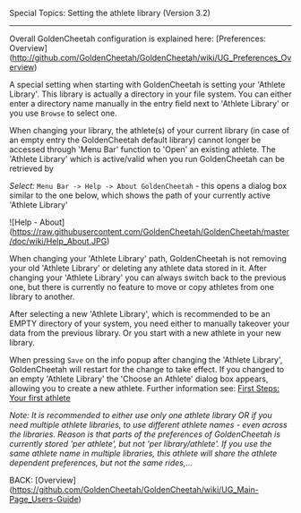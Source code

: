 Special Topics: Setting the athlete library (Version 3.2)
***

Overall GoldenCheetah configuration is explained here: [Preferences: Overview] (http://github.com/GoldenCheetah/GoldenCheetah/wiki/UG_Preferences_Overview)

A special setting when starting with GoldenCheetah is setting your 'Athlete Library'. This library is actually a directory in your file system. You can either enter a directory name manually in the entry field next to 'Athlete Library' or you use `Browse` to select one.

When changing your library, the athlete(s) of your current library (in case of an empty entry the GoldenCheetah default library) cannot longer be accessed through 'Menu Bar' function to 'Open' an existing athlete. The 'Athlete Library' which is active/valid when you run GoldenCheetah can be retrieved by 

_Select:_ `Menu Bar -> Help -> About GoldenCheetah` - this opens a dialog box similar to the one below, which shows the path of your currently active 'Athlete Library'

![Help - About] (https://raw.githubusercontent.com/GoldenCheetah/GoldenCheetah/master/doc/wiki/Help_About.JPG)

When changing your 'Athlete Library' path, GoldenCheetah is not removing your old 'Athlete Library' or deleting any athlete data stored in it. After changing your 'Athlete Library' you can always switch back to the previous one, but there is currently no feature to move or copy athletes from one library to another.

After selecting a new 'Athlete Library', which is recommended to be an EMPTY directory of your system, you need either to manually takeover your data from the previous library. Or you start with a new athlete in your new library.

When pressing `Save` on the info popup after changing the 'Athlete Library', GoldenCheetah will restart for the change to take effect. If you changed to an empty 'Athlete Library' the 'Choose an Athlete' dialog box appears, allowing you to create a new athlete. Further information see: [First Steps: Your first athlete](https://github.com/GoldenCheetah/GoldenCheetah/wiki/UG_First-Steps_Your-first-athlete)

 _Note: It is recommended to either use only one athlete library OR if you need multiple athlete libraries, to use different athlete names - even across the libraries. Reason is that parts of the preferences of GoldenCheetah is currently stored 'per athlete', but not 'per library/athlete'. If you use the same athlete name in multiple libraries, this athlete will share the athlete dependent preferences, but not the same rides,..._

BACK: [Overview] (https://github.com/GoldenCheetah/GoldenCheetah/wiki/UG_Main-Page_Users-Guide)